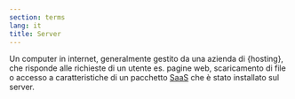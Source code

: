 ```yaml
---
section: terms
lang: it
title: Server
---
```


Un computer in internet, generalmente gestito da una azienda di {hosting}, che risponde alle richieste di un utente es. pagine web, scaricamento di file o accesso a caratteristiche di un pacchetto [SaaS](../saas/) che è stato installato sul server.
